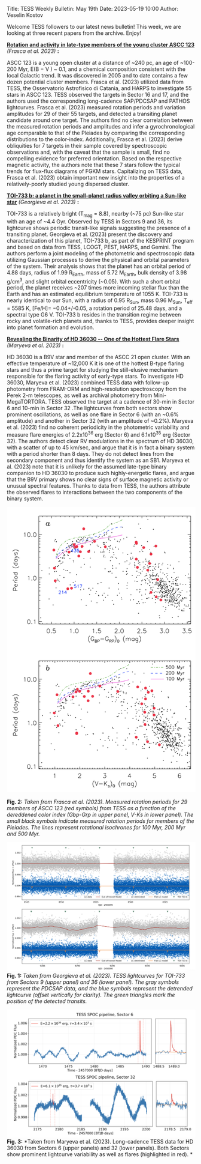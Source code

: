 Title: TESS Weekly Bulletin: May 19th
Date: 2023-05-19 10:00
Author: Veselin Kostov

Welcome TESS followers to our latest news bulletin! This week, we are looking at three recent papers from the archive. Enjoy!


**[Rotation and activity in late-type members of the young cluster ASCC 123](https://arxiv.org/abs/2304.14743)** *(Frasca et al. 2023)* **:**

ASCC 123 is a young open cluster at a distance of ~240 pc, an age of ~100-200 Myr, E(B − V ) ~ 0.1, and a chemical composition consistent with the local Galactic trend. It was discovered in 2005 and to date contains a few dozen potential cluster members. Frasca et al. (2023) utilized data from TESS, the Osservatorio Astrofisico di Catania, and HARPS to investigate 55 stars in ASCC 123. TESS observed the targets in Sector 16 and 17, and the authors used the corresponding long-cadence SAP/PDCSAP and PATHOS lightcurves. Frasca et al. (2023) measured rotation periods and variation amplitudes for 29 of their 55 targets, and detected a transiting planet candidate around one target. The authors find no clear correlation between the measured rotation periods and amplitudes and infer a gyrochronological age comparable to that of the Pleiades by comparing the corresponding distributions to the color-index. Additionally, Frasca et al. (2023) derive obliquities for 7 targets in their sample covered by spectroscopic observations and, with the caveat that the sample is small, find no compelling evidence for preferred orientation. Based on the respective magnetic activity, the authors note that these 7 stars follow the typical trends for flux-flux diagrams of FGKM stars. Capitalizing on TESS data, Frasca et al. (2023) obtain important new insight into the properties of a relatively-poorly studied young dispersed cluster. 

**[TOI-733 b: a planet in the small-planet radius valley orbiting a Sun-like star](https://arxiv.org/abs/2304.06655)** *(Georgieva et al. 2023)* **:**

TOI-733 is a relatively bright (T<sub>mag</sub> = 8.8), nearby (~75 pc) Sun-like star with an age of ~4.4 Gyr. Observed by TESS in Sectors 9 and 36, its lightcurve shows periodic transit-like signals suggesting the presence of a transiting planet. Georgieva et al. (2023) present the discovery and characterization of this planet, TOI-733 b, as part of the KESPRINT program and based on data from TESS, LCOGT, PEST, HARPS, and Gemini. The authors perform a joint modeling of the photometric and spectroscopic data utilizing Gaussian processes to derive the physical and orbital parameters of the system. Their analysis shows that the planet has an orbital period of 4.88 days, radius of 1.99 R<sub>Earth</sub>, mass of 5.72 M<sub>Earth</sub>, bulk density of 3.98 g/cm<sup>3</sup>, and slight orbital eccentricity (~0.05). With such a short orbital period, the planet receives ~207 times more incoming stellar flux than the Earth and has an estimated equilibrium temperature of 1055 K. TOI-733 is nearly identical to our  Sun, with a radius of 0.95 R<sub>Sun</sub>, mass 0.96 M<sub>Sun</sub>, T<sub>eff</sub> = 5585 K, [Fe/H]= −0.04+/-0.05, a rotation period of 25.48 days, and a spectral type G6 V. TOI-733 b resides in the transition regime between rocky and volatile-rich planets and, thanks to TESS, provides deeper insight into planet formation and evolution. 
  
**[Revealing the Binarity of HD 36030 -- One of the Hottest Flare Stars](https://arxiv.org/abs/2304.14627)** *(Maryeva et al. 2023)* **:**

HD 36030 is a B9V star and member of the ASCC 21 open cluster. With an effective temperature of ~12,000 K it is one of the hottest B-type flaring stars and thus a prime target for studying the still-elusive mechanism responsible for the flaring activity of early-type stars. To investigate HD 36030, Maryeva et al. (2023) combined TESS data with follow-up photometry from FRAM-ORM and high-resolution spectroscopy from the Perek 2-m telescopes, as well as archival photometry from Mini-MegaTORTORA. TESS observed the target at a cadence of 30-min in Sector 6 and 10-min in Sector 32 .The lightcurves from both sectors show prominent oscillations, as well as one flare in Sector 6 (with an ~0.6% amplitude) and another in Sector 32 (with an amplitude of ~0.2%). Maryeva et al. (2023) find no coherent periodicity in the photometric variability and measure flare energies of 2.2x10<sup>36</sup> erg (Sector 6) and 6.1x10<sup>35</sup> erg (Sector 32). The authors detect clear RV modulations in the spectrum of HD 36030, with a scatter of up to 45 km/sec, and argue that it is in fact a binary system with a period shorter than 8 days. They do not detect lines from the secondary component and thus identify the system as an SB1. Maryeva et al. (2023) note that it is unlikely for the assumed late-type binary companion to HD 36030 to produce such highly-energetic flares, and argue that the B9V primary shows no clear signs of surface magnetic activity or unusual spectral features. Thanks to data from TESS, the authors attribute the observed flares to interactions between the two components of the binary system.

![Frasca2023](images/news/Frasca_2023_Fig3.png)

**Fig. 2:** *Taken from Frasca et al. (2023). Measured rotation periods for 29 members of ASCC 123 (red symbols) from TESS as a function of the dereddened color index (Gbp-Grp in upper panel, V-Ks in lower panel). The small black symbols indicate measured rotation periods for members of the Pleiades. The lines represent rotational isochrones for 100 Myr, 200 Myr and 500 Myr.*


![Georgieva2023](images/news/Georgieva_2023_Fig1.png)
**Fig. 1:** *Taken from Georgieva et al. (2023). TESS lightcurves for TOI-733 from Sectors 9 (upper panel) and 36 (lower panel). The gray symbols represent the PDCSAP data, and the blue symbols represent the detrended lightcurve (offset vertically for clarity). The green triangles mark the position of the detected transits.*


![Maryeva2023](images/news/Maryeva_2023_Fig7.png)
**Fig. 3:** *Taken from Maryeva et al. (2023). Long-cadence TESS data for HD 36030 from Sectors 6 (upper panels) and 32 (lower panels). Both Sectors show prominent lightcurve variability as well as flares (highlighted in red). *
